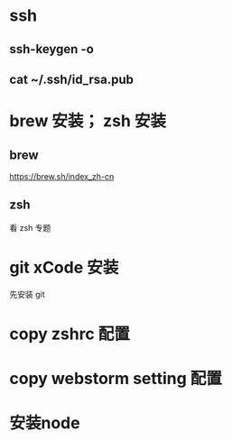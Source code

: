 #

# ssh
## ssh-keygen -o
## cat ~/.ssh/id_rsa.pub

# brew 安装； zsh 安装
## brew
https://brew.sh/index_zh-cn
## zsh
看 zsh 专题
# git xCode 安装
先安装 git

# copy zshrc 配置

# copy webstorm setting 配置

# 安装node 
